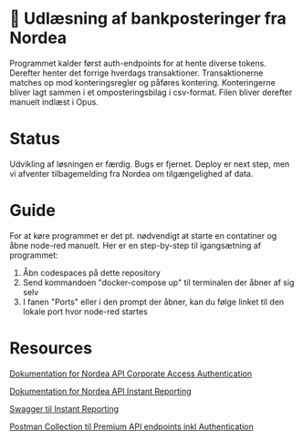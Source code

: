 # 🏦 Udlæsning af bankposteringer fra Nordea

Programmet kalder først auth-endpoints for at hente diverse tokens.
Derefter henter det forrige hverdags transaktioner.
Transaktionerne matches op mod konteringsregler og påføres kontering.
Konteringerne bliver lagt sammen i et omposteringsbilag i csv-format.
Filen bliver derefter manuelt indlæst i Opus.

# Status

Udvikling af løsningen er færdig. Bugs er fjernet.
Deploy er next step, men vi afventer tilbagemelding fra Nordea om tilgængelighed af data.

# Guide

For at køre programmet er det pt. nødvendigt at starte en contatiner og åbne node-red manuelt.
Her er en step-by-step til igangsætning af programmet:
1. Åbn codespaces på dette repository
2. Send kommandoen "docker-compose up" til terminalen der åbner af sig selv
3. I fanen "Ports" eller i den prompt der åbner, kan du følge linket til den lokale port hvor node-red startes

# Resources

[Dokumentation for Nordea API Corporate Access Authentication](https://developer.nordeaopenbanking.com/documentation?api=Corporate%20Access%20Authorization%20API)

[Dokumentation for Nordea API Instant Reporting](https://developer.nordeaopenbanking.com/documentation?api=Instant%20Reporting%20API)

[Swagger til Instant Reporting](https://developer.nordeaopenbanking.com/files/api-docs/xs2a-business-instant_reporting-v4-swagger.yaml)

[Postman Collection til Premium API endpoints inkl Authentication](https://raw.githubusercontent.com/NordeaOB/swaggers/master/Premium%20Corporate%20Access%20Authorization%20API%20with%20Accounts%20API%20and%20Payments%20API.postman_collection.json)
